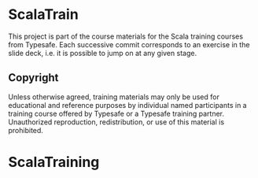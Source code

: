 # ScalaTrain #

This project is part of the course materials for the Scala training courses from Typesafe. Each successive commit corresponds to an exercise in the slide deck, i.e. it is possible to jump on at any given stage.

## Copyright ##

Unless otherwise agreed, training materials may only be used for educational and reference purposes by individual named participants in a training course offered by Typesafe or a Typesafe training partner. Unauthorized reproduction, redistribution, or use of this material is prohibited.
# ScalaTraining

